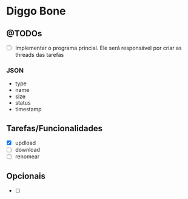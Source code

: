 # Diggo Bone

## @TODOs

- [ ] Implementar o programa princial. Ele será responsável por criar as threads das tarefas
### JSON
- type
- name
- size
- status
- timestamp

## Tarefas/Funcionalidades

- [x] updload
- [ ] download
- [ ] renomear

## Opcionais

- [ ] 

